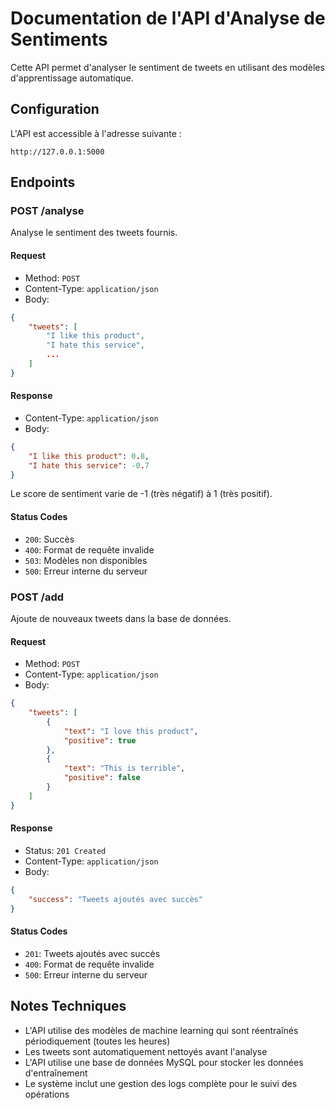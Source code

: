 # Documentation de l'API d'Analyse de Sentiments

Cette API permet d'analyser le sentiment de tweets en utilisant des modèles d'apprentissage automatique.

## Configuration

L'API est accessible à l'adresse suivante :
```
http://127.0.0.1:5000
```

## Endpoints

### POST /analyse

Analyse le sentiment des tweets fournis.

#### Request
- Method: `POST`
- Content-Type: `application/json`
- Body:
```json
{
    "tweets": [
        "I like this product",
        "I hate this service",
        ...
    ]
}
```

#### Response
- Content-Type: `application/json`
- Body:
```json
{
    "I like this product": 0.8,
    "I hate this service": -0.7
}
```

Le score de sentiment varie de -1 (très négatif) à 1 (très positif).

#### Status Codes
- `200`: Succès
- `400`: Format de requête invalide
- `503`: Modèles non disponibles
- `500`: Erreur interne du serveur

### POST /add

Ajoute de nouveaux tweets dans la base de données.

#### Request
- Method: `POST`
- Content-Type: `application/json`
- Body:
```json
{
    "tweets": [
        {
            "text": "I love this product",
            "positive": true
        },
        {
            "text": "This is terrible",
            "positive": false
        }
    ]
}
```

#### Response
- Status: `201 Created`
- Content-Type: `application/json`
- Body:
```json
{
    "success": "Tweets ajoutés avec succès"
}
```

#### Status Codes
- `201`: Tweets ajoutés avec succès
- `400`: Format de requête invalide
- `500`: Erreur interne du serveur

## Notes Techniques

- L'API utilise des modèles de machine learning qui sont réentraînés périodiquement (toutes les heures)
- Les tweets sont automatiquement nettoyés avant l'analyse
- L'API utilise une base de données MySQL pour stocker les données d'entraînement
- Le système inclut une gestion des logs complète pour le suivi des opérations